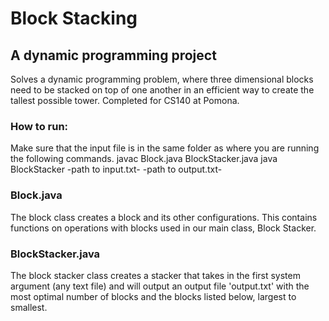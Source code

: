 # Block Stacking
## A dynamic programming project

Solves a dynamic programming problem, where three dimensional blocks need to be stacked on top of one another in an efficient way to create the tallest possible tower.
Completed for CS140 at Pomona. 

### How to run:
Make sure that the input file is in the same folder as where you are running the following commands. 
javac Block.java BlockStacker.java 
java BlockStacker -path to input.txt- -path to output.txt-

### Block.java
The block class creates a block and its other configurations. This contains functions on operations with blocks used in our main class, Block Stacker.

### BlockStacker.java
The block stacker class creates a stacker that takes in the first system argument (any text file) and will output an output file 'output.txt' with the most optimal number of blocks and the blocks listed below, largest to smallest. 
